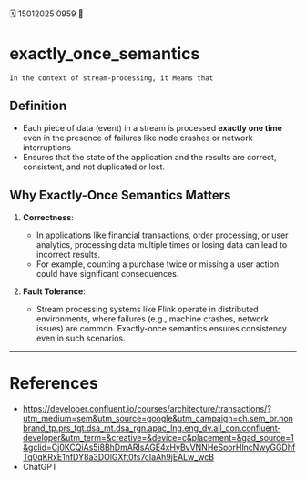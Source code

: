 🗓️ 15012025 0959
📎

# exactly_once_semantics

```ad-abstract
In the context of stream-processing, it Means that 
```

## Definition 
- Each piece of data (event) in a stream is processed **exactly one time** even in the presence of failures like node crashes or network interruptions
- Ensures that the state of the application and the results are correct, consistent, and not duplicated or lost.


## Why Exactly-Once Semantics Matters

1. **Correctness**:
    
    - In applications like financial transactions, order processing, or user analytics, processing data multiple times or losing data can lead to incorrect results.
    - For example, counting a purchase twice or missing a user action could have significant consequences.
2. **Fault Tolerance**:
    
    - Stream processing systems like Flink operate in distributed environments, where failures (e.g., machine crashes, network issues) are common. Exactly-once semantics ensures consistency even in such scenarios.

---

# References
- https://developer.confluent.io/courses/architecture/transactions/?utm_medium=sem&utm_source=google&utm_campaign=ch.sem_br.nonbrand_tp.prs_tgt.dsa_mt.dsa_rgn.apac_lng.eng_dv.all_con.confluent-developer&utm_term=&creative=&device=c&placement=&gad_source=1&gclid=Cj0KCQiAs5i8BhDmARIsAGE4xHyBvVNNHeSoorHlncNwyGGDhfTq0qKRxE1nfDY8a3DOlGXft0fs7cIaAh9jEALw_wcB
- ChatGPT